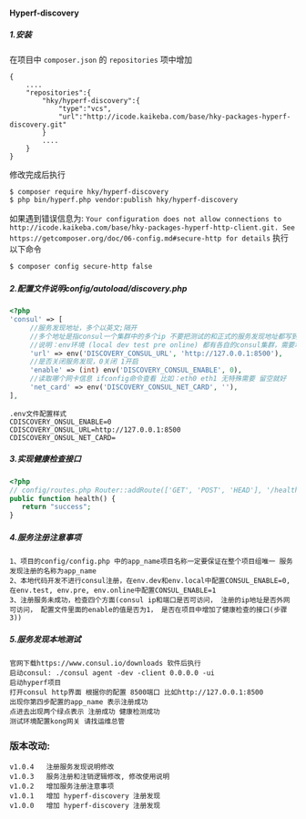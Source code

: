 #### Hyperf-discovery

##### 1.安装
在项目中 `composer.json` 的 `repositories` 项中增加
``` 
{
    ....
    "repositories":{
        "hky/hyperf-discovery":{
            "type":"vcs",
            "url":"http://icode.kaikeba.com/base/hky-packages-hyperf-discovery.git"
        }
        ....
    }
}
```
修改完成后执行 
```bash
$ composer require hky/hyperf-discovery
$ php bin/hyperf.php vendor:publish hky/hyperf-discovery
```
如果遇到错误信息为:
`Your configuration does not allow connections to http://icode.kaikeba.com/base/hky-packages-hyperf-http-client.git. See https://getcomposer.org/doc/06-config.md#secure-http for details` 
执行以下命令
```bash
$ composer config secure-http false
```

##### 2.配置文件说明config/autoload/discovery.php
```php
<?php
'consul' => [
     //服务发现地址，多个以英文;隔开 
     //多个地址是指consul一个集群中的多个ip 不要把测试的和正式的服务发现地址都写到里面，用env文件区分不同的环境注册发现地址
     //说明：env环境 (local dev test pre online) 都有各自的consul集群，需要填写各自consul集群ip地址
     'url' => env('DISCOVERY_CONSUL_URL', 'http://127.0.0.1:8500'),
     //是否关闭服务发现，0关闭 1开启 
     'enable' => (int) env('DISCOVERY_CONSUL_ENABLE', 0),
     //读取哪个网卡信息 ifconfig命令查看 比如：eth0 eth1 无特殊需要 留空就好
     'net_card' => env('DISCOVERY_CONSUL_NET_CARD', ''),
],
```
```$xslt
.env文件配置样式
CDISCOVERY_ONSUL_ENABLE=0
CDISCOVERY_ONSUL_URL=http://127.0.0.1:8500
CDISCOVERY_ONSUL_NET_CARD=
```
##### 3.实现健康检查接口
```php
<?php
// config/routes.php Router::addRoute(['GET', 'POST', 'HEAD'], '/health/check', 'App\Controller\IndexController@health');
public function health() {
   return "success";
}
```
##### 4.服务注册注意事项
```$xslt
1、项目的config/config.php 中的app_name项目名称一定要保证在整个项目组唯一 服务发现注册的名称为app_name
2、本地代码开发不进行consul注册，在env.dev和env.local中配置CONSUL_ENABLE=0, 在env.test, env.pre, env.online中配置CONSUL_ENABLE=1
3、注册服务未成功，检查四个方面(consul ip和端口是否可访问， 注册的ip地址是否外网可访问， 配置文件里面的enable的值是否为1， 是否在项目中增加了健康检查的接口(步骤3))
```
##### 5.服务发现本地测试
```@xslt
官网下载https://www.consul.io/downloads 软件后执行
启动consul: ./consul agent -dev -client 0.0.0.0 -ui
启动hyperf项目
打开consul http界面 根据你的配置 8500端口 比如http://127.0.0.1:8500
出现你第四步配置的app_name 表示注册成功
点进去出现两个绿点表示 注册成功 健康检测成功
测试环境配置kong网关 请找运维总管
```
### 版本改动:
```$xslt
v1.0.4   注册服务发现说明修改
v1.0.3   服务注册和注销逻辑修改, 修改使用说明
v1.0.2   增加服务注册注意事项
v1.0.1   增加 hyperf-discovery 注册发现
v1.0.0   增加 hyperf-discovery 注册发现
```
